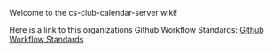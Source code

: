 Welcome to the cs-club-calendar-server wiki!

Here is a link to this organizations Github Workflow Standards: [Github Workflow Standards](https://github.com/cs-club-appdev/cs-club-calendar-server/wiki/Github-Workflow-Standards)